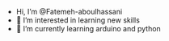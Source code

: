 - Hi, I’m @Fatemeh-aboulhassani
- 👀 I’m interested in learning new skills 
- 🌱 I’m currently learning arduino and python 
<!---
Fatemeh-aboulhassani/Fatemeh-aboulhassani is a ✨ special ✨ repository because its `README.md` (this file) appears on your GitHub profile.
You can click the Preview link to take a look at your changes.
--->
